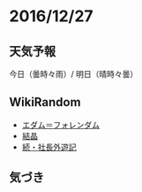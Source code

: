 # 2016/12/27

## 天気予報

今日（曇時々雨）/ 明日（晴時々曇）

## WikiRandom

* [エダム＝フォレンダム](https://ja.wikipedia.org/wiki/%E3%82%A8%E3%83%80%E3%83%A0%EF%BC%9D%E3%83%95%E3%82%A9%E3%83%AC%E3%83%B3%E3%83%80%E3%83%A0)
* [結晶](https://ja.wikipedia.org/wiki/%E7%B5%90%E6%99%B6)
* [続・社長外遊記](https://ja.wikipedia.org/wiki/%E7%B6%9A%E3%83%BB%E7%A4%BE%E9%95%B7%E5%A4%96%E9%81%8A%E8%A8%98)

## 気づき

